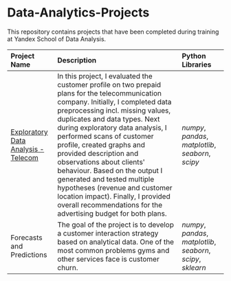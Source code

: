 # Data-Analytics-Projects

This repository contains projects that have been completed during training at Yandex School of Data Analysis.

| Project Name | Description | Python Libraries | 
| :---------------------- | :---------------------- | :---------------------- |
| [Exploratory Data Analysis - Telecom](https://github.com/dpyshnenko/Data-Analytics-Projects/tree/main/Exploratory%20Data%20Analysis%20-%20Telecom) | In this project, I evaluated the customer profile on two prepaid plans for the telecommunication company. Initially, I completed data preprocessing incl. missing values, duplicates and data types. Next during exploratory data analysis, I performed scans of customer profile, created graphs and provided description and observations about clients' behaviour.  Based on the output I generated and tested multiple hypotheses (revenue and customer location impact). Finally, I provided overall recommendations for the advertising budget for both plans. | *numpy*, *pandas*, *matplotlib*, *seaborn*, *scipy* |
| Forecasts and Predictions | The goal of the project is to develop a customer interaction strategy based on analytical data. One of the most common problems gyms and other services face is customer churn. | *numpy*, *pandas*, *matplotlib*, *seaborn*, *scipy*, *sklearn*|
